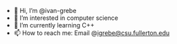 - 👋 Hi, I’m @ivan-grebe
- 👀 I’m interested in computer science
- 🌱 I’m currently learning C++
- 📫 How to reach me: Email @igrebe@csu.fullerton.edu
